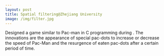 ```yaml
---
layout: post
title: Spatial filtering@Zhejiang University
image: /img/filter.jpg
---
```

Designed a game similar to Pac-man in C programming during . The innovations are the appearance of special pac-dots to increase or decrease the speed of Pac-Man and the resurgence of eaten pac-dots after a certain period of time.
